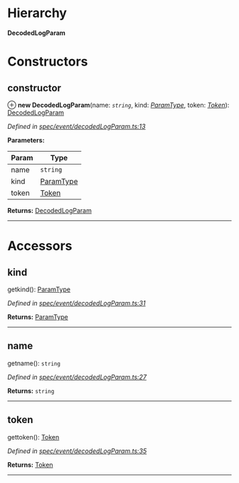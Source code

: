 

# Hierarchy

**DecodedLogParam**

# Constructors

<a id="constructor"></a>

##  constructor

⊕ **new DecodedLogParam**(name: *`string`*, kind: *[ParamType](_spec_paramtype_paramtype_.paramtype.md)*, token: *[Token](_token_token_.token.md)*): [DecodedLogParam](_spec_event_decodedlogparam_.decodedlogparam.md)

*Defined in [spec/event/decodedLogParam.ts:13](https://github.com/paritytech/js-libs/blob/79a5f83/packages/abi/src/spec/event/decodedLogParam.ts#L13)*

**Parameters:**

| Param | Type |
| ------ | ------ |
| name | `string` |
| kind | [ParamType](_spec_paramtype_paramtype_.paramtype.md) |
| token | [Token](_token_token_.token.md) |

**Returns:** [DecodedLogParam](_spec_event_decodedlogparam_.decodedlogparam.md)

___

# Accessors

<a id="kind"></a>

##  kind

getkind(): [ParamType](_spec_paramtype_paramtype_.paramtype.md)

*Defined in [spec/event/decodedLogParam.ts:31](https://github.com/paritytech/js-libs/blob/79a5f83/packages/abi/src/spec/event/decodedLogParam.ts#L31)*

**Returns:** [ParamType](_spec_paramtype_paramtype_.paramtype.md)

___
<a id="name"></a>

##  name

getname(): `string`

*Defined in [spec/event/decodedLogParam.ts:27](https://github.com/paritytech/js-libs/blob/79a5f83/packages/abi/src/spec/event/decodedLogParam.ts#L27)*

**Returns:** `string`

___
<a id="token"></a>

##  token

gettoken(): [Token](_token_token_.token.md)

*Defined in [spec/event/decodedLogParam.ts:35](https://github.com/paritytech/js-libs/blob/79a5f83/packages/abi/src/spec/event/decodedLogParam.ts#L35)*

**Returns:** [Token](_token_token_.token.md)

___

